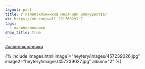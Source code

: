 ```yaml
---
layout: post
title: У калипоклонников месячник кликушества?
vk: https://vk.com/wall-201760291_7
tags:
  - калипоклонники
show_title: true
---
```

[#калипоклонники](poisk.html#калипоклонники)

{% include images.html image1="heytery/images/457239026.jpg" image2="heytery/images/457239027.jpg" album="2" %}
